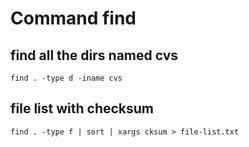 # Command find

## find all the dirs named cvs
```
find . -type d -iname cvs
```

## file list with checksum
```
find . -type f | sort | xargs cksum > file-list.txt
```
